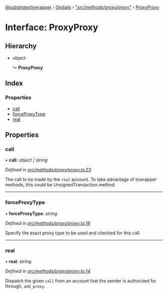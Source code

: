 [@substrate/txwrapper](../README.md) › [Globals](../globals.md) › ["src/methods/proxy/proxy"](../modules/_src_methods_proxy_proxy_.md) › [ProxyProxy](_src_methods_proxy_proxy_.proxyproxy.md)

# Interface: ProxyProxy

## Hierarchy

* object

  ↳ **ProxyProxy**

## Index

### Properties

* [call](_src_methods_proxy_proxy_.proxyproxy.md#call)
* [forceProxyType](_src_methods_proxy_proxy_.proxyproxy.md#forceproxytype)
* [real](_src_methods_proxy_proxy_.proxyproxy.md#real)

## Properties

###  call

• **call**: *object | string*

*Defined in [src/methods/proxy/proxy.ts:23](https://github.com/paritytech/txwrapper/blob/7cf4bc5/src/methods/proxy/proxy.ts#L23)*

The call to be made by the `real` account.
To take advantage of txwrapper methods, this could be UnsignedTransaction.method.

___

###  forceProxyType

• **forceProxyType**: *string*

*Defined in [src/methods/proxy/proxy.ts:18](https://github.com/paritytech/txwrapper/blob/7cf4bc5/src/methods/proxy/proxy.ts#L18)*

Specify the exact proxy type to be used and checked for this call.

___

###  real

• **real**: *string*

*Defined in [src/methods/proxy/proxy.ts:14](https://github.com/paritytech/txwrapper/blob/7cf4bc5/src/methods/proxy/proxy.ts#L14)*

Dispatch the given `call` from an account that the sender is authorized for
 through, `add_proxy`.
